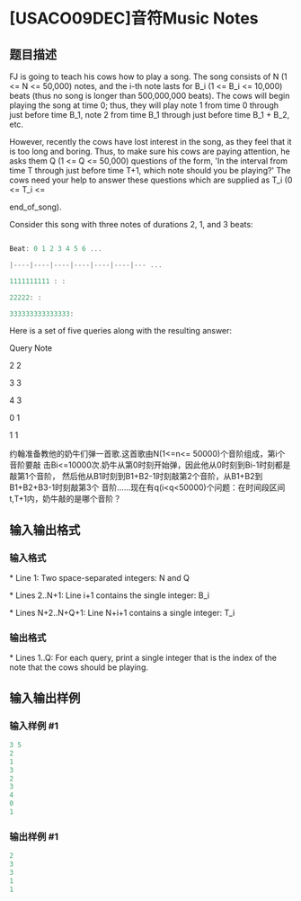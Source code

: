 # [USACO09DEC]音符Music Notes

## 题目描述

FJ is going to teach his cows how to play a song. The song consists of N (1 <= N <= 50,000) notes, and the i-th note lasts for B\_i (1 <= B\_i <= 10,000) beats (thus no song is longer than 500,000,000 beats). The cows will begin playing the song at time 0; thus, they will play note 1 from time 0 through just before time B\_1, note 2 from time B\_1 through just before time B\_1 + B\_2, etc.

However, recently the cows have lost interest in the song, as they feel that it is too long and boring. Thus, to make sure his cows are paying attention, he asks them Q (1 <= Q <= 50,000) questions of the form, 'In the interval from time T through just before time T+1, which note should you be playing?' The cows need your help to answer these questions which are supplied as T\_i (0 <= T\_i <=

end\_of\_song).

Consider this song with three notes of durations 2, 1, and 3 beats:

```cpp

Beat: 0 1 2 3 4 5 6 ...

|----|----|----|----|----|----|--- ...

1111111111 : :

22222: :

333333333333333:

```

Here is a set of five queries along with the resulting answer:

Query Note

2 2

3 3

4 3

0 1

1 1

约翰准备教他的奶牛们弹一首歌.这首歌由N(1<=n<= 50000)个音阶组成，第i个音阶要敲 击Bi<=10000次.奶牛从第0时刻开始弹，因此他从0时刻到Bi-1时刻都是敲第1个音阶， 然后他从B1时刻到B1+B2-1时刻敲第2个音阶，从B1+B2到B1+B2+B3-1时刻敲第3个 音阶……现在有q(i<q<50000)个问题：在时间段区间t,T+1内，奶牛敲的是哪个音阶？ 

## 输入输出格式

### 输入格式

\* Line 1: Two space-separated integers: N and Q

\* Lines 2..N+1: Line i+1 contains the single integer: B\_i

\* Lines N+2..N+Q+1: Line N+i+1 contains a single integer: T\_i

### 输出格式

\* Lines 1..Q: For each query, print a single integer that is the index of the note that the cows should be playing.

## 输入输出样例

### 输入样例 #1

```cpp
3 5 
2 
1 
3 
2 
3 
4 
0 
1 

```
### 输出样例 #1

```cpp
2 
3 
3 
1 
1 

```
